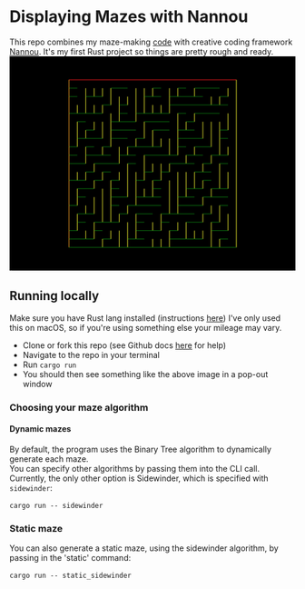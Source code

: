 # Displaying Mazes with Nannou
This repo combines my maze-making [code](https://github.com/joaoag/mazes) with creative coding framework [Nannou](https://nannou.cc/).
It's my first Rust project so things are pretty rough and ready.
![Example maze, generated with binary tree](./example_maze.png)

## Running locally
Make sure you have Rust lang installed (instructions [here](https://www.rust-lang.org/tools/install))
I've only used this on macOS, so if you're using something else your mileage may vary.  
* Clone or fork this repo (see Github docs [here](https://docs.github.com/en/desktop/contributing-and-collaborating-using-github-desktop/adding-and-cloning-repositories/cloning-and-forking-repositories-from-github-desktop) for help)
* Navigate to the repo in your terminal
* Run `cargo run`
* You should then see something like the above image in a pop-out window

### Choosing your maze algorithm
#### Dynamic mazes
By default, the program uses the Binary Tree algorithm to dynamically generate each maze.  
You can specify other algorithms by passing them into the CLI call.  
Currently, the only other option is Sidewinder, which is specified with `sidewinder`:
```shell script
cargo run -- sidewinder
```
### Static maze
You can also generate a static maze, using the sidewinder algorithm, by passing in the 'static' command:
```shell script
cargo run -- static_sidewinder
```